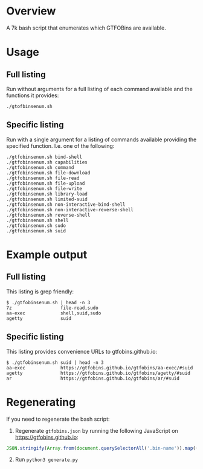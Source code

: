 # Overview

A 7k bash script that enumerates which GTFOBins are available.

# Usage

## Full listing

Run without arguments for a full listing of each command available and the functions it provides:

```
./gtofbinsenum.sh
```

## Specific listing

Run with a single argument for a listing of commands available providing the specified function. I.e. one of the following:

```
./gtfobinsenum.sh bind-shell
./gtfobinsenum.sh capabilities
./gtfobinsenum.sh command
./gtfobinsenum.sh file-download
./gtfobinsenum.sh file-read
./gtfobinsenum.sh file-upload
./gtfobinsenum.sh file-write
./gtfobinsenum.sh library-load
./gtfobinsenum.sh limited-suid
./gtfobinsenum.sh non-interactive-bind-shell
./gtfobinsenum.sh non-interactive-reverse-shell
./gtfobinsenum.sh reverse-shell
./gtfobinsenum.sh shell
./gtfobinsenum.sh sudo
./gtfobinsenum.sh suid
```

# Example output

## Full listing

This listing is grep friendly:

```
$ ./gtfobinsenum.sh | head -n 3
7z                  file-read,sudo
aa-exec             shell,suid,sudo
agetty              suid
```

## Specific listing

This listing provides convenience URLs to gtfobins.github.io:

```
$ ./gtfobinsenum.sh suid | head -n 3
aa-exec             https://gtfobins.github.io/gtfobins/aa-exec/#suid
agetty              https://gtfobins.github.io/gtfobins/agetty/#suid
ar                  https://gtfobins.github.io/gtfobins/ar/#suid
```

# Regenerating

If you need to regenerate the bash script:

1. Regenerate `gtfobins.json` by running the following JavaScript on https://gtfobins.github.io:
  ```javascript
  JSON.stringify(Array.from(document.querySelectorAll('.bin-name')).map((el) => { return {bin: el.innerText, functions: Array.from(el.parentNode.parentNode.querySelectorAll('.function-list li')).map((el) => el.innerText)}} ))
  ```
2. Run `python3 generate.py`

